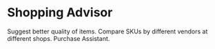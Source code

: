 # Shopping Advisor

Suggest better quality of items.
Compare SKUs by different vendors at different shops.
Purchase Assistant.
